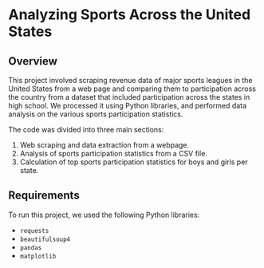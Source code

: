 # Analyzing Sports Across the United States

## Overview

This project involved scraping revenue data of major sports leagues in the United States from a web page and comparing them to participation across the country from a dataset that included participation across the states in high school. We processed it using Python libraries, and performed data analysis on the various sports participation statistics.

The code was divided into three main sections:

1. Web scraping and data extraction from a webpage.
2. Analysis of sports participation statistics from a CSV file.
3. Calculation of top sports participation statistics for boys and girls per state.

## Requirements

To run this project, we used the following Python libraries:
- `requests`
- `beautifulsoup4`
- `pandas`
- `matplotlib`
